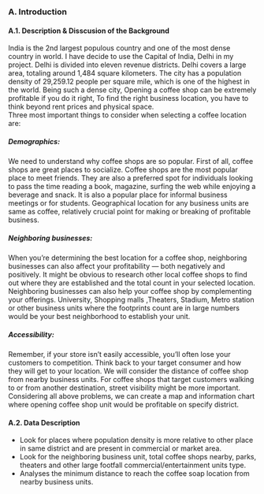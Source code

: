 ### A. Introduction
#### A.1. Description & Disscusion of the Background
India is the 2nd largest populous country and one of the most dense country in world. I have decide to use the Capital of India, Delhi in my project. Delhi is divided into eleven revenue districts. Delhi covers a large area, totaling around 1,484 square kilometers. The city has a population density of 29,259.12 people per square mile, which is one of the highest in the world.
Being such a dense city, Opening a coffee shop can be extremely profitable if you do it right, To find the right business location, you have to think beyond rent prices and physical space. 
</br>
Three most important things to consider when selecting a coffee location are:       
##### Demographics: 
We need to understand why coffee shops are so popular. First of all, coffee shops are great places to socialize. Coffee shops are the most popular place to meet friends. They are also a preferred spot for individuals looking to pass the time reading a book, magazine, surfing the web while enjoying a beverage and snack. It is also a popular place for informal business meetings or for students. Geographical location for any business units are same as coffee, relatively crucial point for making or breaking of profitable business.   
##### Neighboring businesses:
When you’re determining the best location for a coffee shop, neighboring businesses can also affect your profitability — both negatively and positively.
It might be obvious to research other local coffee shops to find out where they are established and the total count in your selected location. Neighboring businesses can also help your coffee shop by complementing your offerings. University, Shopping malls ,Theaters, Stadium,  Metro station or other business units where the footprints count are in large numbers would be your best neighborhood to establish your unit.

##### Accessibility:
Remember, if your store isn’t easily accessible, you’ll often lose your customers to competition. Think back to your target consumer and how they will get to your location. We will consider the distance of coffee shop from nearby business units. For coffee shops that target customers walking to or from another destination, street visibility might be more important.
Considering  all above problems, we can create a map and information chart where opening coffee shop unit would be profitable on specify district.
  
#### A.2. Data Description

- Look for places where population density is more relative to other place in same district and are present in commercial or market area.
- Look for the neighboring business unit, total coffee shops nearby, parks, theaters and other large footfall commercial/entertainment units type.
- Analyses the minimum distance to reach the coffee soap location from nearby business units.

